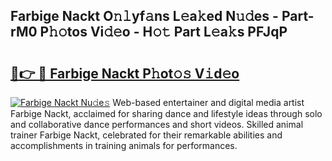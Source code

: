 ## Farbige Nackt O𝚗𝚕yf𝚊ns L𝚎a𝚔ed N𝚞𝚍es - Part-rM0 P𝚑𝚘tos Vi𝚍𝚎o - H𝚘𝚝 Part L𝚎a𝚔s PFJqP

# <h2><a href="http://kfbtvu.oniu.top/?m=Farbige+Nackt">🔗👉 🔴 Farbige Nackt P𝚑ot𝚘𝚜 V𝚒d𝚎o</a></h2>

[![Farbige Nackt Nu𝚍e𝚜](https://i.imgur.com/0qMVB7G.gif)](http://kfbtvu.oniu.top/?m=Farbige+Nackt)
Web-based entertainer and digital media artist Farbige Nackt, acclaimed for sharing dance and lifestyle ideas through solo and collaborative dance performances and short videos. Skilled animal trainer Farbige Nackt, celebrated for their remarkable abilities and accomplishments in training animals for performances.  
